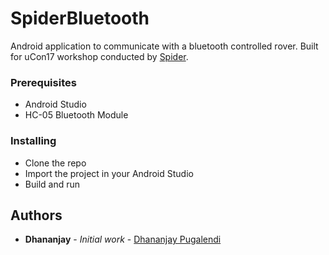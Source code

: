 # SpiderBluetooth

Android application to communicate with a bluetooth controlled rover. Built for uCon17 workshop conducted by [Spider](https://spider.nit.edu).

### Prerequisites

- Android Studio
- HC-05 Bluetooth Module

### Installing

- Clone the repo
- Import the project in your Android Studio
- Build and run

## Authors

* **Dhananjay** - *Initial work* - [Dhananjay Pugalendi](https://github.com/dhananjaypugalendi)



